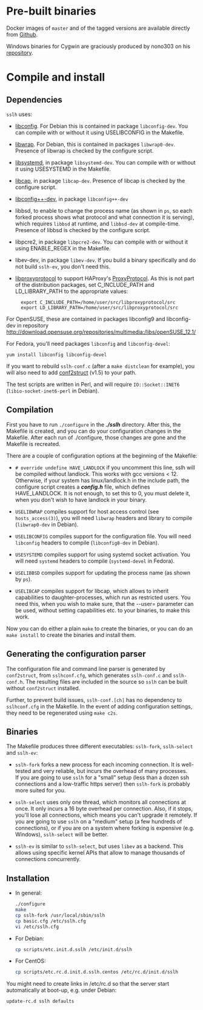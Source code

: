 Pre-built binaries
==================

Docker images of `master` and of the tagged versions are
available directly from [Github](https://github.com/yrutschle/sslh/pkgs/container/sslh).

Windows binaries for Cygwin are graciously produced by
nono303 on his [repository](https://github.com/nono303/sslh).


Compile and install
===================

Dependencies
------------

`sslh` uses:

* [libconfig](http://www.hyperrealm.com/libconfig/).
  For Debian this is contained in package `libconfig-dev`.
  You can compile with or without it using USELIBCONFIG in the Makefile.

* [libwrap](http://packages.debian.org/source/unstable/tcp-wrappers).
  For Debian, this is contained in packages `libwrap0-dev`.
  Presence of libwrap is checked by the configure script.

* [libsystemd](http://packages.debian.org/source/unstable/libsystemd-dev), in package `libsystemd-dev`.
  You can compile with or without it using USESYSTEMD in the Makefile.

* [libcap](http://packages.debian.org/source/unstable/libcap-dev), in package `libcap-dev`.
  Presence of libcap is checked by the configure script.

* [libconfig++-dev](https://packages.debian.org/bookworm/libconfig++-dev), in package `lìbconfig++-dev`
    
* libbsd, to enable to change the process name (as shown in `ps`,
  so each forked process shows what protocol and what connection it is serving),
  which requires `libbsd` at runtime, and `libbsd-dev` at compile-time.
  Presence of libbsd is checked by the configure script.

* libpcre2, in package `libpcre2-dev`.
  You can compile with or without it using ENABLE_REGEX in the Makefile.

* libev-dev, in package `libev-dev`.
  If you build a binary specifically and do not build `sslh-ev`, you don't need this.

* [libproxyprotocol](https://github.com/kosmas-valianos/libproxyprotocol.git)
  to support HAProxy's [ProxyProtocol](https://www.haproxy.org/download/2.3/doc/proxy-protocol.txt).
  As this is not part of the distribution packages, set
  C_INCLUDE_PATH and LD_LIBRARY_PATH to the appropriate
  values:
  ```
    export C_INCLUDE_PATH=/home/user/src/libproxyprotocol/src 
    export LD_LIBRARY_PATH=/home/user/src/libproxyprotocol/src
  ```

For OpenSUSE, these are contained in packages libconfig9 and
libconfig-dev in repository
<http://download.opensuse.org/repositories/multimedia:/libs/openSUSE_12.1/>

For Fedora, you'll need packages `libconfig` and `libconfig-devel`:

    yum install libconfig libconfig-devel

If you want to rebuild `sslh-conf.c` (after a `make distclean` for example),
you will also need to add [conf2struct](https://www.rutschle.net/tech/conf2struct/README.html)
(v1.5) to your path.

The test scripts are written in Perl, and will require
`IO::Socket::INET6` (`libio-socket-inet6-perl` in Debian).


Compilation
-----------
First you have to run `./configure`  in the _**./sslh**_ directory. After this, 
the Makefile is created, and you can do your configuration changes in the Makefile. 
After each run of ./configure, those changes are gone and the Makefile is recreated.

There are a couple of configuration options at the beginning of the Makefile: 

* `# override undefine HAVE_LANDLOCK` if you uncomment this line, sslh will be compiled
  without landlock. This works with gcc versions < 12. Otherwise, if your system has
  linux/landlock.h in the include path, the configure script creates a _**config.h**_ file, 
  which defines HAVE_LANDLOCK. It is not enough, to set this to 0, you must delete it, 
  when you don't wish to have landlock in your binary.
  
* `USELIBWRAP` compiles support for host access control (see `hosts_access(3)`),
  you will need `libwrap` headers and library to compile (`libwrap0-dev` in Debian).

* `USELIBCONFIG` compiles support for the configuration file.
  You will need `libconfig` headers to compile (`libconfig8-dev` in Debian).

* `USESYSTEMD` compiles support for using systemd socket activation.
  You will need `systemd` headers to compile (`systemd-devel` in Fedora).

* `USELIBBSD` compiles support for updating the process name (as shown by `ps`).

* `USELIBCAP` compiles support for libcap, which allows to inherit capabilities to 
  daughter-processes, which run as restricted users. You need this, when you wish to 
  make sure, that the --user= parameter can be used, without setting capabilities etc.
  to your binaries, to make this work.

Now you can do either a plain `make` to create the binaries, or you can do an 
`make install` to create the binaries and install them.


Generating the configuration parser
-----------------------------------

The configuration file and command line parser is generated by `conf2struct`,
from `sslhconf.cfg`, which generates `sslh-conf.c` and `sslh-conf.h`.
The resulting files are included in the source
so `sslh` can be built without `conf2struct` installed.

Further, to prevent build issues,
`sslh-conf.[ch]` has no dependency to `sslhconf.cfg` in the Makefile.
In the event of adding configuration settings,
they need to be regenerated using `make c2s`.


Binaries
--------

The Makefile produces three different executables:
`sslh-fork`, `sslh-select` and `sslh-ev`:

* `sslh-fork` forks a new process for each incoming connection.
  It is well-tested and very reliable, but incurs the overhead of many processes.  
  If you are going to use `sslh` for a "small" setup
  (less than a dozen ssh connections and a low-traffic https server)
  then `sslh-fork` is probably more suited for you.

* `sslh-select` uses only one thread, which monitors all connections at once.
  It only incurs a 16 byte overhead per connection.
  Also, if it stops, you'll lose all connections,
  which means you can't upgrade it remotely.
  If you are going to use `sslh` on a "medium" setup (a few hundreds of connections),
  or if you are on a system where forking is expensive (e.g. Windows),
  `sslh-select` will be better.

* `sslh-ev` is similar to `sslh-select`, but uses `libev` as a backend.
  This allows using specific kernel APIs that
  allow to manage thousands of connections concurrently.


Installation
------------

* In general:
  ```sh
  ./configure
  make
  cp sslh-fork /usr/local/sbin/sslh
  cp basic.cfg /etc/sslh.cfg
  vi /etc/sslh.cfg
  ```
* For Debian:
  ```sh
  cp scripts/etc.init.d.sslh /etc/init.d/sslh
  ```
* For CentOS:
  ```sh
  cp scripts/etc.rc.d.init.d.sslh.centos /etc/rc.d/init.d/sslh
  ```

You might need to create links in /etc/rc<x>.d so that the server
start automatically at boot-up, e.g. under Debian:
```sh
update-rc.d sslh defaults
```

